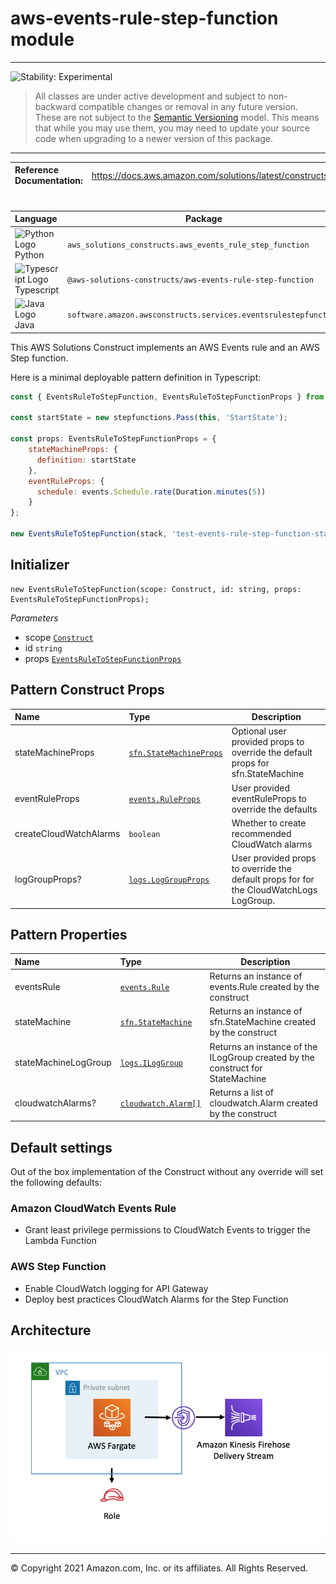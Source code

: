 # aws-events-rule-step-function module
<!--BEGIN STABILITY BANNER-->

---

![Stability: Experimental](https://img.shields.io/badge/stability-Experimental-important.svg?style=for-the-badge)

> All classes are under active development and subject to non-backward compatible changes or removal in any
> future version. These are not subject to the [Semantic Versioning](https://semver.org/) model.
> This means that while you may use them, you may need to update your source code when upgrading to a newer version of this package.

---
<!--END STABILITY BANNER-->

| **Reference Documentation**:| <span style="font-weight: normal">https://docs.aws.amazon.com/solutions/latest/constructs/</span>|
|:-------------|:-------------|
<div style="height:8px"></div>

| **Language**     | **Package**        |
|:-------------|-----------------|
|![Python Logo](https://docs.aws.amazon.com/cdk/api/latest/img/python32.png) Python|`aws_solutions_constructs.aws_events_rule_step_function`|
|![Typescript Logo](https://docs.aws.amazon.com/cdk/api/latest/img/typescript32.png) Typescript|`@aws-solutions-constructs/aws-events-rule-step-function`|
|![Java Logo](https://docs.aws.amazon.com/cdk/api/latest/img/java32.png) Java|`software.amazon.awsconstructs.services.eventsrulestepfunction`|

This AWS Solutions Construct implements an AWS Events rule and an AWS Step function.

Here is a minimal deployable pattern definition in Typescript:

``` javascript
const { EventsRuleToStepFunction, EventsRuleToStepFunctionProps } from '@aws-solutions-constructs/aws-events-rule-step-function';

const startState = new stepfunctions.Pass(this, 'StartState');

const props: EventsRuleToStepFunctionProps = {
    stateMachineProps: {
      definition: startState
    },
    eventRuleProps: {
      schedule: events.Schedule.rate(Duration.minutes(5))
    }
};

new EventsRuleToStepFunction(stack, 'test-events-rule-step-function-stack', props);
```

## Initializer

``` text
new EventsRuleToStepFunction(scope: Construct, id: string, props: EventsRuleToStepFunctionProps);
```

_Parameters_

* scope [`Construct`](https://docs.aws.amazon.com/cdk/api/latest/docs/@aws-cdk_core.Construct.html)
* id `string`
* props [`EventsRuleToStepFunctionProps`](#pattern-construct-props)

## Pattern Construct Props

| **Name**     | **Type**        | **Description** |
|:-------------|:----------------|-----------------|
|stateMachineProps|[`sfn.StateMachineProps`](https://docs.aws.amazon.com/cdk/api/latest/docs/@aws-cdk_aws-stepfunctions.StateMachineProps.html)|Optional user provided props to override the default props for sfn.StateMachine|
|eventRuleProps|[`events.RuleProps`](https://docs.aws.amazon.com/cdk/api/latest/docs/@aws-cdk_aws-events.RuleProps.html)|User provided eventRuleProps to override the defaults|
|createCloudWatchAlarms|`boolean`|Whether to create recommended CloudWatch alarms|
|logGroupProps?|[`logs.LogGroupProps`](https://docs.aws.amazon.com/cdk/api/latest/docs/@aws-cdk_aws-logs.LogGroupProps.html)|User provided props to override the default props for for the CloudWatchLogs LogGroup.|

## Pattern Properties

| **Name**     | **Type**        | **Description** |
|:-------------|:----------------|-----------------|
|eventsRule|[`events.Rule`](https://docs.aws.amazon.com/cdk/api/latest/docs/@aws-cdk_aws-events.Rule.html)|Returns an instance of events.Rule created by the construct|
|stateMachine|[`sfn.StateMachine`](https://docs.aws.amazon.com/cdk/api/latest/docs/@aws-cdk_aws-stepfunctions.StateMachine.html)|Returns an instance of sfn.StateMachine created by the construct|
|stateMachineLogGroup|[`logs.ILogGroup`](https://docs.aws.amazon.com/cdk/api/latest/docs/@aws-cdk_aws-logs.ILogGroup.html)|Returns an instance of the ILogGroup created by the construct for StateMachine|
|cloudwatchAlarms?|[`cloudwatch.Alarm[]`](https://docs.aws.amazon.com/cdk/api/latest/docs/@aws-cdk_aws-cloudwatch.Alarm.html)|Returns a list of cloudwatch.Alarm created by the construct|

## Default settings

Out of the box implementation of the Construct without any override will set the following defaults:

### Amazon CloudWatch Events Rule
* Grant least privilege permissions to CloudWatch Events to trigger the Lambda Function

### AWS Step Function
* Enable CloudWatch logging for API Gateway
* Deploy best practices CloudWatch Alarms for the Step Function

## Architecture
![Architecture Diagram](architecture.png)

***
&copy; Copyright 2021 Amazon.com, Inc. or its affiliates. All Rights Reserved.